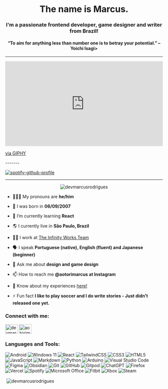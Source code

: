 <h1 align="center">The name is Marcus.</h1>
<h3 align="center">I'm a passionate frontend developer, game designer and writer from Brazil!</h3>
<h4 align="center">“To aim for anything less than number one is to betray your potential.” – Yoichi Isagi></h4>

-------
<div style="width:100%;height:0;padding-bottom:54%;position:relative;"><iframe src="https://giphy.com/embed/6XX4V0O8a0xdS" width="100%" height="100%" style="position:absolute" frameBorder="0" class="giphy-embed" allowFullScreen></iframe></div><p><a href="https://giphy.com/gifs/food-studio-ghibli-6XX4V0O8a0xdS">via GIPHY</a></p>
-------

[![spotify-github-profile](https://spotify-github-profile.kittinanx.com/api/view?uid=31zpkizveyywbywrj25w72blnqke&cover_image=true&theme=default&show_offline=false&background_color=0a0b12&interchange=false&bar_color=65b861)](https://spotify-github-profile.kittinanx.com/api/view?uid=31zpkizveyywbywrj25w72blnqke&redirect=true)

-------

<p align="center"> <img src="https://komarev.com/ghpvc/?username=devmarcusrodrigues&label=Profile%20views&color=422f48&style=flat" alt="devmarcusrodrigues" /> </p>

- 🙎🏻‍♂️ My pronouns are **he/him**

- 🎂 I was born in **06/09/2007**

- 🌱 I’m currently learning **React**

- 🌎 I currently live in **São Paulo, Brazil**

- 👷🏻 I work at [The Infinity Works Team](https://www.instagram.com/theinfinityworks/)

- 🗣️ I speak **Portuguese (native), English (fluent) and Japanese (beginner)**

- 💬 Ask me about **design and game design**

- 📫 How to reach me **@aotorimarcus at Instagram**

- 📄 Know about my experiences [here!](www.linkedin.com/in/devmarcusrodrigues)

- ⚡ Fun fact **I like to play soccer and I do write stories - Just didn't released one yet.**

<h3 align="left">Connect with me:</h3>
<p align="left">
<a href="https://linkedin.com/in/devmarcusrodrigues" target="blank"><img align="center" src="https://raw.githubusercontent.com/rahuldkjain/github-profile-readme-generator/master/src/images/icons/Social/linked-in-alt.svg" alt="devmarcusrodrigues" height="30" width="40" /></a>
<a href="https://instagram.com/aotorimarcus" target="blank"><img align="center" src="https://raw.githubusercontent.com/rahuldkjain/github-profile-readme-generator/master/src/images/icons/Social/instagram.svg" alt="aotorimarcus" height="30" width="40" /></a>
</p>

<h3 align="left">Languages and Tools:</h3>

![Android](https://img.shields.io/badge/Android-3DDC84?style=for-the-badge&logo=android&logoColor=white)
![Windows 11](https://img.shields.io/badge/Windows%2011-%230079d5.svg?style=for-the-badge&logo=Windows%2011&logoColor=white)
![React](https://img.shields.io/badge/react-%2320232a.svg?style=for-the-badge&logo=react&logoColor=%2361DAFB)
![TailwindCSS](https://img.shields.io/badge/tailwindcss-%2338B2AC.svg?style=for-the-badge&logo=tailwind-css&logoColor=white)
![CSS3](https://img.shields.io/badge/css3-%231572B6.svg?style=for-the-badge&logo=css3&logoColor=white)
![HTML5](https://img.shields.io/badge/html5-%23E34F26.svg?style=for-the-badge&logo=html5&logoColor=white)
![JavaScript](https://img.shields.io/badge/javascript-%23323330.svg?style=for-the-badge&logo=javascript&logoColor=%23F7DF1E)
![Markdown](https://img.shields.io/badge/markdown-%23000000.svg?style=for-the-badge&logo=markdown&logoColor=white)
![Python](https://img.shields.io/badge/python-3670A0?style=for-the-badge&logo=python&logoColor=ffdd54)
![Arduino](https://img.shields.io/badge/-Arduino-00979D?style=for-the-badge&logo=Arduino&logoColor=white)
![Visual Studio Code](https://img.shields.io/badge/Visual%20Studio%20Code-0078d7.svg?style=for-the-badge&logo=visual-studio-code&logoColor=white)
![Figma](https://img.shields.io/badge/figma-%23F24E1E.svg?style=for-the-badge&logo=figma&logoColor=white)
![Obsidian](https://img.shields.io/badge/Obsidian-%23483699.svg?style=for-the-badge&logo=obsidian&logoColor=white)
![Git](https://img.shields.io/badge/git-%23F05033.svg?style=for-the-badge&logo=git&logoColor=white)
![GitHub](https://img.shields.io/badge/github-%23121011.svg?style=for-the-badge&logo=github&logoColor=white)
![Gitpod](https://img.shields.io/badge/gitpod-f06611.svg?style=for-the-badge&logo=gitpod&logoColor=white)
![ChatGPT](https://img.shields.io/badge/chatGPT-74aa9c?style=for-the-badge&logo=openai&logoColor=white)
![Firefox](https://img.shields.io/badge/Firefox-FF7139?style=for-the-badge&logo=Firefox-Browser&logoColor=white)
![Vercel](https://img.shields.io/badge/vercel-%23000000.svg?style=for-the-badge&logo=vercel&logoColor=white)
![Spotify](https://img.shields.io/badge/Spotify-1ED760?style=for-the-badge&logo=spotify&logoColor=white)
![Microsoft Office](https://img.shields.io/badge/Microsoft_Office-D83B01?style=for-the-badge&logo=microsoft-office&logoColor=white)
![Fitbit](https://img.shields.io/badge/fitbit-00B0B9?style=for-the-badge&logo=fitbit&logoColor=white)
![Xbox](https://img.shields.io/badge/xbox-%23107C10.svg?style=for-the-badge&logo=xbox&logoColor=white)
![Steam](https://img.shields.io/badge/steam-%23000000.svg?style=for-the-badge&logo=steam&logoColor=white)

<p>&nbsp;<img align="center" src="https://github-readme-stats.vercel.app/api?username=devmarcusrodrigues&show_icons=true&theme=dark&title_color=ffffff&text_color=eaeaea&bg_color=1c1d24&cache_seconds=1800&locale=pt-BR" alt="devmarcusrodrigues" /></p>

